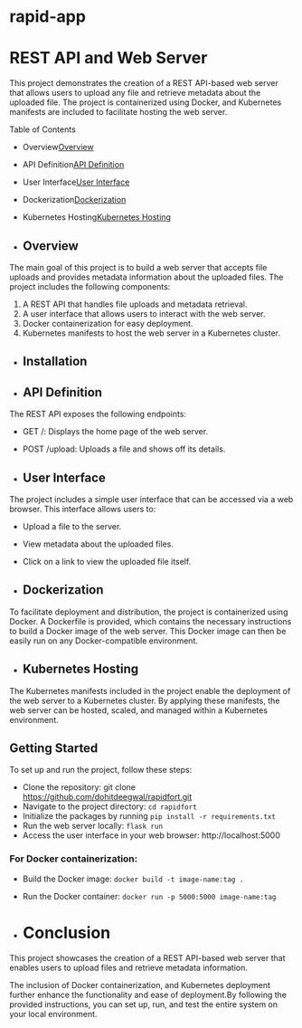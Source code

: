 # rapid-app
 
# REST API and Web Server
This project demonstrates the creation of a REST API-based web server that allows users to upload any file and retrieve metadata about the uploaded file. The project is containerized using Docker, and Kubernetes manifests are included to facilitate hosting the web server.

Table of Contents
- Overview[Overview](#overview)
- API Definition[API Definition](#api-definition)
- User Interface[User Interface](#user-interface)
- Dockerization[Dockerization](#dockerization)
- Kubernetes Hosting[Kubernetes Hosting](#kubernetes-hosting)
  
- ## Overview
The main goal of this project is to build a web server that accepts file uploads and provides metadata information about the uploaded files. The project includes the following components:

1. A REST API that handles file uploads and metadata retrieval.
1. A user interface that allows users to interact with the web server.
1. Docker containerization for easy deployment.
1. Kubernetes manifests to host the web server in a Kubernetes cluster.

- ## Installation

- ## API Definition
The REST API exposes the following endpoints:

- GET /: Displays the home page of the web server.
- POST /upload: Uploads a file and shows off its details.


- ## User Interface
The project includes a simple user interface that can be accessed via a web browser. This interface allows users to:

- Upload a file to the server.
- View metadata about the uploaded files.
- Click on a link to view the uploaded file itself.

- ## Dockerization
To facilitate deployment and distribution, the project is containerized using Docker. A Dockerfile is provided, which contains the necessary instructions to build a Docker image of the web server. This Docker image can then be easily run on any Docker-compatible environment.

- ## Kubernetes Hosting
The Kubernetes manifests included in the project enable the deployment of the web server to a Kubernetes cluster. By applying these manifests, the web server can be hosted, scaled, and managed within a Kubernetes environment.

## Getting Started
To set up and run the project, follow these steps:

- Clone the repository: git clone https://github.com/dohitdeegwal/rapidfort.git
- Navigate to the project directory: ``` cd rapidfort ```
- Initialize the packages by running ``` pip install -r requirements.txt ```
- Run the web server locally: ``` flask run ```
- Access the user interface in your web browser: http://localhost:5000
  
### For Docker containerization:
- Build the Docker image: ``` docker build -t image-name:tag . ```
- Run the Docker container: ``` docker run -p 5000:5000 image-name:tag ```

- # Conclusion
This project showcases the creation of a REST API-based web server that enables users to upload files and retrieve metadata information. 

The inclusion of Docker containerization, and Kubernetes deployment further enhance the functionality and ease of deployment.By following the provided instructions, you can set up, run, and test the entire system on your local environment.
